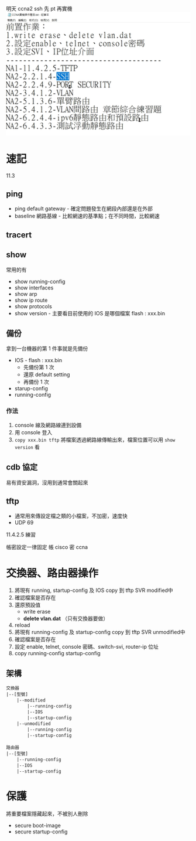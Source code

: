 明天 ccna2 ssh
先 pt 再實機
![](../img/1605170127144.jpg)

# 速記
11.3
## ping
-  ping default gateway - 確定問題發生在網段內部還是在外部
- baseline 網路基線 - 比較網速的基準點；在不同時間，比較網速

## tracert


## show

常用的有
- show running-config
- show interfaces
- show arp
- show ip route
- show protocols
- show version - 主要看目前使用的 IOS 是哪個檔案 flash : xxx.bin

## 備份

拿到一台機器的第 1 件事就是先備份
- IOS - flash : xxx.bin
	- 先備份第 1 次
	- 還原 default setting
	- 再備份 1 次
- starup-config
- running-config
### 作法
1. console 線及網路線連到設備
2. 用 console 登入
3. `copy xxx.bin tftp` 將檔案透過網路線傳輸出來，檔案位置可以用 `show version` 看

## cdb 協定
易有資安漏洞，沒用到通常會關起來

## tftp
- 通常用來傳設定檔之類的小檔案，不加密，速度快
- UDP 69

11.4.2.5 練習

帳密設定一律固定
帳 cisco
密 ccna


# 交換器、路由器操作
1. 將現有 running, startup-config 及 IOS copy 到 tftp SVR modified中
2. 確認檔案是否存在
3. 還原預設值 
	- write erase
	- **delete vlan.dat** （只有交換器要做）
4. reload
5. 將現有 running-config 及 startup-config copy 到 tftp SVR unmodified中
6. 確認檔案是否存在
7. 設定 enable, telnet, console 密碼、switch-svi, router-ip 位址
8. copy running-config startup-config

## 架構
```
交換器
|--[型號]
	|--modified
		|--running-config
		|--IOS
		|--startup-config
	|--unmodified
		|--running-config
		|--startup-config
	
路由器
|--[型號]
	|--running-config
	|--IOS
	|--startup-config
```



# 保護
將重要檔案隱藏起來，不被別人刪除
- secure boot-image
- secure startup-config
